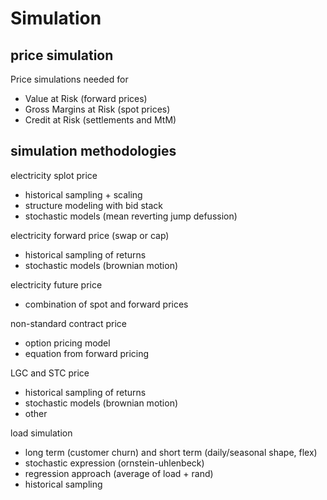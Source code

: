 # Simulation

## price simulation
Price simulations needed for
- Value at Risk (forward prices)
- Gross Margins at Risk (spot prices)
- Credit at Risk (settlements and MtM)

## simulation methodologies
electricity splot price
- historical sampling + scaling
- structure modeling with bid stack
- stochastic models (mean reverting jump defussion)

electricity forward price (swap or cap)
- historical sampling of returns
- stochastic models (brownian motion)

electricity future price
- combination of spot and forward prices

non-standard contract price
- option pricing model
- equation from forward pricing

LGC and STC price
- historical sampling of returns
- stochastic models (brownian motion)
- other

load simulation
- long term (customer churn) and short term (daily/seasonal shape, flex)
- stochastic expression (ornstein-uhlenbeck)
- regression approach (average of load + rand)
- historical sampling
